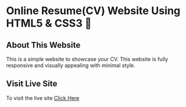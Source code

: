 # Online Resume(CV) Website Using HTML5 & CSS3 👋

## About This Website
This is a simple website to showcase your CV. This website is fully responsive and visually appealing with minimal style.

## Visit Live Site

To visit the live site [Click Here](https://roufhasan.github.io/online-resume-CV--html-css/)
